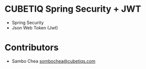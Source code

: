# CUBETIQ Spring Security + JWT
- Spring Security
- Json Web Token (Jwt)

# Contributors
- Sambo Chea <sombochea@cubetiqs.com>
